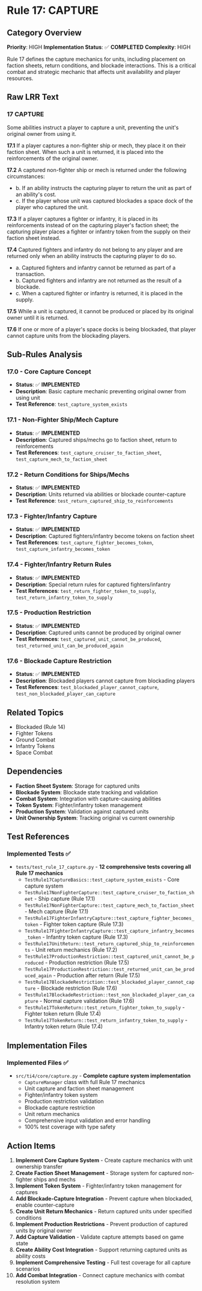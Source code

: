 # Rule 17: CAPTURE

## Category Overview
**Priority**: HIGH
**Implementation Status**: ✅ **COMPLETED**
**Complexity**: HIGH

Rule 17 defines the capture mechanics for units, including placement on faction sheets, return conditions, and blockade interactions. This is a critical combat and strategic mechanic that affects unit availability and player resources.

## Raw LRR Text

### 17 CAPTURE
Some abilities instruct a player to capture a unit, preventing the unit's original owner from using it.

**17.1** If a player captures a non-fighter ship or mech, they place it on their faction sheet. When such a unit is returned, it is placed into the reinforcements of the original owner.

**17.2** A captured non-fighter ship or mech is returned under the following circumstances:
- b. If an ability instructs the capturing player to return the unit as part of an ability's cost.
- c. If the player whose unit was captured blockades a space dock of the player who captured the unit.

**17.3** If a player captures a fighter or infantry, it is placed in its reinforcements instead of on the capturing player's faction sheet; the capturing player places a fighter or infantry token from the supply on their faction sheet instead.

**17.4** Captured fighters and infantry do not belong to any player and are returned only when an ability instructs the capturing player to do so.
- a. Captured fighters and infantry cannot be returned as part of a transaction.
- b. Captured fighters and infantry are not returned as the result of a blockade.
- c. When a captured fighter or infantry is returned, it is placed in the supply.

**17.5** While a unit is captured, it cannot be produced or placed by its original owner until it is returned.

**17.6** If one or more of a player's space docks is being blockaded, that player cannot capture units from the blockading players.

## Sub-Rules Analysis

### 17.0 - Core Capture Concept
- **Status**: ✅ **IMPLEMENTED**
- **Description**: Basic capture mechanic preventing original owner from using unit
- **Test Reference**: `test_capture_system_exists`

### 17.1 - Non-Fighter Ship/Mech Capture
- **Status**: ✅ **IMPLEMENTED**
- **Description**: Captured ships/mechs go to faction sheet, return to reinforcements
- **Test References**: `test_capture_cruiser_to_faction_sheet`, `test_capture_mech_to_faction_sheet`

### 17.2 - Return Conditions for Ships/Mechs
- **Status**: ✅ **IMPLEMENTED**
- **Description**: Units returned via abilities or blockade counter-capture
- **Test Reference**: `test_return_captured_ship_to_reinforcements`

### 17.3 - Fighter/Infantry Capture
- **Status**: ✅ **IMPLEMENTED**
- **Description**: Captured fighters/infantry become tokens on faction sheet
- **Test References**: `test_capture_fighter_becomes_token`, `test_capture_infantry_becomes_token`

### 17.4 - Fighter/Infantry Return Rules
- **Status**: ✅ **IMPLEMENTED**
- **Description**: Special return rules for captured fighters/infantry
- **Test References**: `test_return_fighter_token_to_supply`, `test_return_infantry_token_to_supply`

### 17.5 - Production Restriction
- **Status**: ✅ **IMPLEMENTED**
- **Description**: Captured units cannot be produced by original owner
- **Test References**: `test_captured_unit_cannot_be_produced`, `test_returned_unit_can_be_produced_again`

### 17.6 - Blockade Capture Restriction
- **Status**: ✅ **IMPLEMENTED**
- **Description**: Blockaded players cannot capture from blockading players
- **Test References**: `test_blockaded_player_cannot_capture`, `test_non_blockaded_player_can_capture`

## Related Topics
- Blockaded (Rule 14)
- Fighter Tokens
- Ground Combat
- Infantry Tokens
- Space Combat

## Dependencies
- **Faction Sheet System**: Storage for captured units
- **Blockade System**: Blockade state tracking and validation
- **Combat System**: Integration with capture-causing abilities
- **Token System**: Fighter/infantry token management
- **Production System**: Validation against captured units
- **Unit Ownership System**: Tracking original vs current ownership

## Test References

### Implemented Tests ✅
- `tests/test_rule_17_capture.py` - **12 comprehensive tests covering all Rule 17 mechanics**
  - `TestRule17CaptureBasics::test_capture_system_exists` - Core capture system
  - `TestRule17NonFighterCapture::test_capture_cruiser_to_faction_sheet` - Ship capture (Rule 17.1)
  - `TestRule17NonFighterCapture::test_capture_mech_to_faction_sheet` - Mech capture (Rule 17.1)
  - `TestRule17FighterInfantryCapture::test_capture_fighter_becomes_token` - Fighter token capture (Rule 17.3)
  - `TestRule17FighterInfantryCapture::test_capture_infantry_becomes_token` - Infantry token capture (Rule 17.3)
  - `TestRule17UnitReturn::test_return_captured_ship_to_reinforcements` - Unit return mechanics (Rule 17.2)
  - `TestRule17ProductionRestriction::test_captured_unit_cannot_be_produced` - Production restriction (Rule 17.5)
  - `TestRule17ProductionRestriction::test_returned_unit_can_be_produced_again` - Production after return (Rule 17.5)
  - `TestRule17BlockadeRestriction::test_blockaded_player_cannot_capture` - Blockade restriction (Rule 17.6)
  - `TestRule17BlockadeRestriction::test_non_blockaded_player_can_capture` - Normal capture validation (Rule 17.6)
  - `TestRule17TokenReturn::test_return_fighter_token_to_supply` - Fighter token return (Rule 17.4)
  - `TestRule17TokenReturn::test_return_infantry_token_to_supply` - Infantry token return (Rule 17.4)

## Implementation Files

### Implemented Files ✅
- `src/ti4/core/capture.py` - **Complete capture system implementation**
  - `CaptureManager` class with full Rule 17 mechanics
  - Unit capture and faction sheet management
  - Fighter/infantry token system
  - Production restriction validation
  - Blockade capture restriction
  - Unit return mechanics
  - Comprehensive input validation and error handling
  - 100% test coverage with type safety

## Action Items

1. **Implement Core Capture System** - Create capture mechanics with unit ownership transfer
2. **Create Faction Sheet Management** - Storage system for captured non-fighter ships and mechs
3. **Implement Token System** - Fighter/infantry token management for captures
4. **Add Blockade-Capture Integration** - Prevent capture when blockaded, enable counter-capture
5. **Create Unit Return Mechanics** - Return captured units under specified conditions
6. **Implement Production Restrictions** - Prevent production of captured units by original owner
7. **Add Capture Validation** - Validate capture attempts based on game state
8. **Create Ability Cost Integration** - Support returning captured units as ability costs
9. **Implement Comprehensive Testing** - Full test coverage for all capture scenarios
10. **Add Combat Integration** - Connect capture mechanics with combat resolution system
